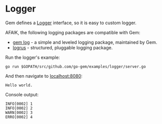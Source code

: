 # Logger

Gem defines a [Logger](https://godoc.org/github.com/go-gem/gem#Logger) interface, so it is easy to custom logger.

AFAIK, the following logging packages are compatible with Gem:

- [gem log](https://github.com/go-gem/log) - a simple and leveled logging package, maintained by Gem.
- [logrus](https://github.com/sirupsen/logrus) - structured, pluggable logging package.

Run the logger's example:

```
go run $GOPATH/src/github.com/go-gem/examples/logger/server.go
```

And then navigate to [localhost:8080](http://localhost:8080):

```
Hello world.
```

Console output:

```
INFO[0002] 1                                            
INFO[0002] 2                                            
WARN[0002] 3                                            
ERRO[0002] 4
```